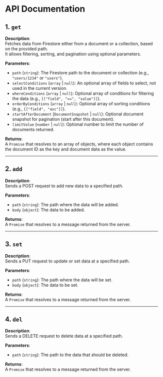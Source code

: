 # API Documentation

## 1. `get`
**Description**:  
Fetches data from Firestore either from a document or a collection, based on the provided path.  
It allows filtering, sorting, and pagination using optional parameters.

**Parameters**:
- `path` (`string`): The Firestore path to the document or collection (e.g., `"users/1234"` or `"users"`).
- `selectConditions` (`array` | `null`): An optional array of fields to select, not used in the current version.
- `whereConditions` (`array` | `null`): Optional array of conditions for filtering the data (e.g., `[["field", "==", "value"]]`).
- `orderByConditions` (`array` | `null`): Optional array of sorting conditions (e.g., `[["field", "asc"]]`).
- `startAfterDocument` (`DocumentSnapshot` | `null`): Optional document snapshot for pagination (start after this document).
- `limitValue` (`number` | `null`): Optional number to limit the number of documents returned.

**Returns**:  
A `Promise` that resolves to an array of objects, where each object contains the document ID as the key and document data as the value.

---

## 2. `add`
**Description**:  
Sends a POST request to add new data to a specified path.

**Parameters**:
- `path` (`string`): The path where the data will be added.
- `body` (`object`): The data to be added.

**Returns**:  
A `Promise` that resolves to a message returned from the server.

---

## 3. `set`
**Description**:  
Sends a PUT request to update or set data at a specified path.

**Parameters**:
- `path` (`string`): The path where the data will be set.
- `body` (`object`): The data to be set.

**Returns**:  
A `Promise` that resolves to a message returned from the server.

---

## 4. `del`
**Description**:  
Sends a DELETE request to delete data at a specified path.

**Parameters**:
- `path` (`string`): The path to the data that should be deleted.

**Returns**:  
A `Promise` that resolves to a message returned from the server.